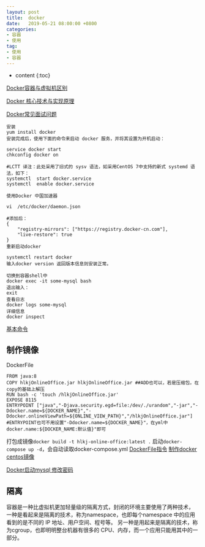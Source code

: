 ```yaml
---
layout: post
title:  docker
date:   2019-05-21 08:00:00 +0800
categories: 
- 容器
- 使用
tag: 
- 使用
- 容器
---
```


* content
{:toc}

[Docker容器与虚拟机区别](https://www.cnblogs.com/pangguoping/articles/5515286.html)

[Docker 核心技术与实现原理](https://draveness.me/docker)

[Docker常见面试问题](https://zhuanlan.zhihu.com/p/62653543)
  
```
安装   
yum install docker   
安装完成后，使用下面的命令来启动 docker 服务，并将其设置为开机启动：

service docker start
chkconfig docker on

#LCTT 译注：此处采用了旧式的 sysv 语法，如采用CentOS 7中支持的新式 systemd 语法，如下：
systemctl  start docker.service
systemctl  enable docker.service

使用Docker 中国加速器

vi  /etc/docker/daemon.json

#添加后：
{
    "registry-mirrors": ["https://registry.docker-cn.com"],
    "live-restore": true
}
重新启动docker

systemctl restart docker
输入docker version 返回版本信息则安装正常。

切换到容器shell中   
docker exec -it some-mysql bash   
退出输入：   
exit   
查看日志   
docker logs some-mysql
详细信息
docker inspect
```
[基本命令](http://blog.51cto.com/ityouknow/2083688)   

## 制作镜像
DockerFile
```
FROM java:8
COPY hlkjOnlineOffice.jar hlkjOnlineOffice.jar ##ADD也可以，若是压缩包，在copy的基础上解压
RUN bash -c 'touch /hlkjOnlineOffice.jar'
EXPOSE 8115
ENTRYPOINT ["java","-Djava.security.egd=file:/dev/./urandom","-jar","-Ddocker.name=${DOCKER_NAME}","-Ddocker.onlineViewPath=${ONLINE_VIEW_PATH}","/hlkjOnlineOffice.jar"]
#ENTRYPOINT也可不用设置"-Ddocker.name=${DOCKER_NAME}"，在yml中 docker.name:${DOCKER_NAME:默认值}"即可
```
打包成镜像`docker build -t hlkj-online-office:latest .`
启动`docker-compose up -d`，会自动读取docker-compose.yml
[DockerFile指令](https://blog.csdn.net/wo18237095579/article/details/80540571)
[制作docker centos镜像](https://blog.csdn.net/JXYZH11/article/details/79112655)   


[Docker启动mysql 修改密码](https://www.cnblogs.com/airycode/p/9165894.html)   

## 隔离
容器是一种比虚拟机更加轻量级的隔离方式，封闭的环境主要使用了两种技术，
一种是看起来是隔离的技术，称为namespace，也即每个namespace 中的应用看到的是不同的 IP 地址、用户空间、程号等。
另一种是用起来是隔离的技术，称为cgroup，也即明明整台机器有很多的 CPU、内存，而一个应用只能用其中的一部分。
